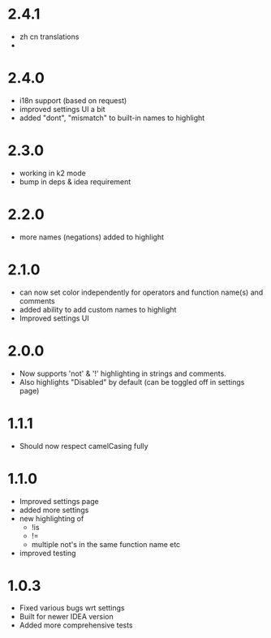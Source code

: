 # 2.4.1
- zh cn translations
- 
# 2.4.0
- i18n support (based on request)
- improved settings UI a bit
- added "dont", "mismatch" to built-in names to highlight

# 2.3.0
- working in k2 mode
- bump in deps & idea requirement

# 2.2.0
- more names (negations) added to highlight

# 2.1.0
- can now set color independently for operators and function name(s) and comments
- added ability to add custom names to highlight
- Improved settings UI

# 2.0.0
- Now supports 'not' & '!' highlighting in strings and comments.
- Also highlights "Disabled" by default (can be toggled off in settings page)

# 1.1.1

- Should now respect camelCasing fully

# 1.1.0

- Improved settings page
- added more settings
- new highlighting of
    - !is
    - !=
    - multiple not's in the same function name etc
- improved testing

# 1.0.3

- Fixed various bugs wrt settings
- Built for newer IDEA version
- Added more comprehensive tests